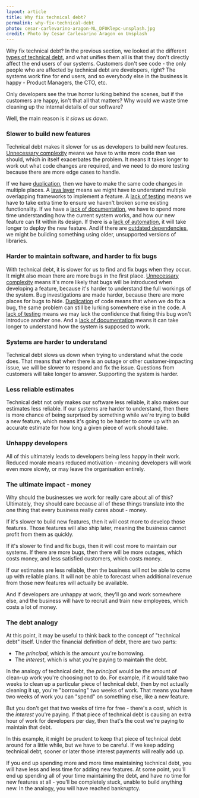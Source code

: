 ```yaml
---
layout: article
title: Why fix technical debt?
permalink: why-fix-technical-debt
photo: cesar-carlevarino-aragon-NL_DF0Klepc-unsplash.jpg
credit: Photo by Cesar Carlevarino Aragon on Unsplash
---
```


Why fix technical debt? In the previous section, we looked at the different [types of technical debt](/types-of-technical-debt), and what unifies them all is that they don't directly affect the end users of our systems. Customers don't see code - the only people who are affected by technical debt are developers, right? The systems work fine for end users, and so everybody else in the business is happy - Product Managers, the CTO, etc.

Only developers see the true horror lurking behind the scenes, but if the customers are happy, isn't that all that matters? Why would we waste time cleaning up the internal details of our software?

Well, the main reason is _it slows us down_.

### Slower to build new features

Technical debt makes it slower for us as developers to build new features. [Unnecessary complexity](types-of-technical-debt#unnecessary-complexity) means we have to write more code than we should, which in itself exacerbates the problem. It means it takes longer to work out what code changes are required, and we need to do more testing because there are more edge cases to handle.

If we have [duplication](types-of-technical-debt#duplication), then we have to make the same code changes in multiple places. A 
[lava layer](types-of-technical-debt#lava-layer) means we might have to understand multiple overlapping frameworks to implement a feature. A [lack of testing](types-of-technical-debt#lack-of-testing) means we have to take extra time to ensure we haven't broken some existing functionality. If we have a [lack of documentation](types-of-technical-debt#lack-of-documentation), we have to spend more time understanding how the current system works, and how our new feature can fit within its design. If there is a [lack of automation](types-of-technical-debt#lack-of-automation), it will take longer to deploy the new feature. And if there are [outdated dependencies](types-of-technical-debt#outdated-dependencies), we might be building something using older, unsupported versions of libraries.

### Harder to maintain software, and harder to fix bugs

With technical debt, it is slower for us to find and fix bugs when they occur. It might also mean there are more bugs in the first place. [Unnecessary complexity](types-of-technical-debt#unnecessary-complexity) means it's more likely that bugs will be introduced when developing a feature, because it's harder to understand the full workings of the system. Bug investigations are made harder, because there are more places for bugs to hide. [Duplication](types-of-technical-debt#duplication) of code means that when we do fix a bug, the same problem can still be lurking somewhere else in the code. A [lack of testing](types-of-technical-debt#lack-of-testing) means we may lack the confidence that fixing this bug won't introduce another one. And a [lack of documentation](types-of-technical-debt#lack-of-documentation) means it can take longer to understand how the system is supposed to work.

### Systems are harder to understand

Technical debt slows us down when trying to understand what the code does. That means that when there is an outage or other customer-impacting issue, we will be slower to respond and fix the issue. Questions from customers will take longer to answer. Supporting the system is harder.

### Less reliable estimates

Technical debt not only makes our software less reliable, it also makes our estimates less reliable. If our systems are harder to understand, then there is more chance of being surprised by something while we're trying to build a new feature, which means it's going to be harder to come up with an accurate estimate for how long a given piece of work should take.

### Unhappy developers

All of this ultimately leads to developers being less happy in their work. Reduced morale means reduced motivation - meaning developers will work even more slowly, or may leave the organisation entirely.

### The ultimate impact - money

Why should the businesses we work for really care about all of this? Ultimately, they should care because all of these things translate into the one thing that every business really cares about - money.

If it's slower to build new features, then it will cost more to develop those features. Those features will also ship later, meaning the business cannot profit from them as quickly.

If it's slower to find and fix bugs, then it will cost more to maintain our systems. If there are more bugs, then there will be more outages, which costs money, and less satisfied customers, which costs money.

If our estimates are less reliable, then the business will not be able to come up with reliable plans. It will not be able to forecast when additional revenue from those new features will actually be available.

And if developers are unhappy at work, they'll go and work somewhere else, and the business will have to recruit and train new employees, which costs a lot of money.

### The debt analogy

At this point, it may be useful to think back to the concept of "technical debt" itself. Under the financial definition of debt, there are two parts:

- The _principal_, which is the amount you're borrowing.
- The _interest_, which is what you're paying to maintain the debt.

In the analogy of technical debt, the _principal_ would be the amount of clean-up work you're choosing not to do. For example, if it would take two weeks to clean up a particular piece of technical debt, then by not actually cleaning it up, you're "borrowing" two weeks of work. That means you have two weeks of work you can "spend" on something else, like a new feature.

But you don't get that two weeks of time for free - there's a cost, which is the _interest_ you're paying.  If that piece of technical debt is causing an extra hour of work for developers per day, then that's the cost we're paying to maintain that debt.

In this example, it might be prudent to keep that piece of technical debt around for a little while, but we have to be careful. If we keep adding technical debt, sooner or later those interest payments will really add up.

If you end up spending more and more time maintaining technical debt, you will have less and less time for adding new features. At some point, you'll end up spending all of your time maintaining the debt, and have no time for new features at all - you'll be completely stuck, unable to build anything new. In the analogy, you will have reached bankruptcy.